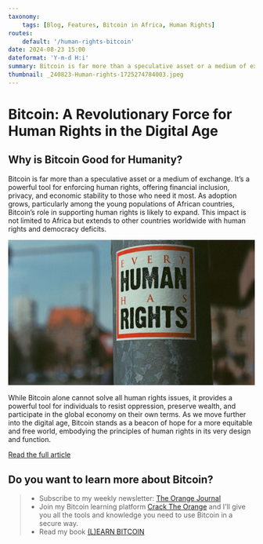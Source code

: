 ```yaml
---
taxonomy:
    tags: [Blog, Features, Bitcoin in Africa, Human Rights]
routes:
    default: '/human-rights-bitcoin'
date: 2024-08-23 15:00
dateformat: 'Y-m-d H:i'
summary: Bitcoin is far more than a speculative asset or a medium of exchange. It’s a powerful tool for enforcing human rights, offering financial inclusion, privacy, and economic stability to those who need it most.
thumbnail: _240823-Human-rights-1725274784003.jpeg
---
```


# Bitcoin: A Revolutionary Force for Human Rights in the Digital Age

## Why is Bitcoin Good for Humanity?

Bitcoin is far more than a speculative asset or a medium of exchange. It’s a powerful tool for enforcing human rights, offering financial inclusion, privacy, and economic stability to those who need it most. As adoption grows, particularly among the young populations of African countries, Bitcoin’s role in supporting human rights is likely to expand. This impact is not limited to Africa but extends to other countries worldwide with human rights and democracy deficits.

![](_240823-Human-rights-1725274784003.jpeg)

While Bitcoin alone cannot solve all human rights issues, it provides a powerful tool for individuals to resist oppression, preserve wealth, and participate in the global economy on their own terms. As we move further into the digital age, Bitcoin stands as a beacon of hope for a more equitable and free world, embodying the principles of human rights in its very design and function.

[Read the full article](https://h17n.com/human-rights/)

## Do you want to learn more about Bitcoin? 

> * Subscribe to my weekly newsletter: [The Orange Journal](https://anita.link/news)
> * Join my Bitcoin learning platform [Crack The Orange](https://cracktheorange.com) and I'll give you all the tools and knowledge you need to use Bitcoin in a secure way.
> * Read my book [(L)EARN BITCOIN](https://learnbitcoin.link/)